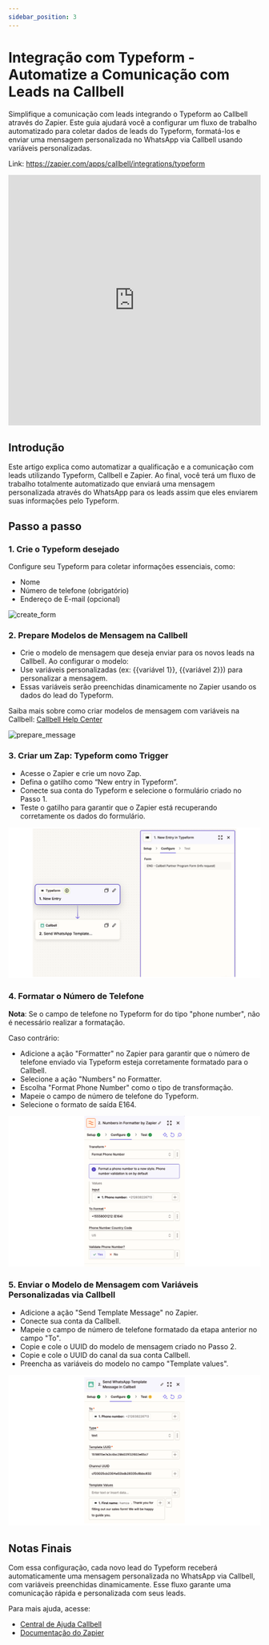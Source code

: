 ```yaml
---
sidebar_position: 3
---
```


# Integração com Typeform - Automatize a Comunicação com Leads na Callbell

Simplifique a comunicação com leads integrando o Typeform ao Callbell através do Zapier. Este guia ajudará você a configurar um fluxo de trabalho automatizado para coletar dados de leads do Typeform, formatá-los e enviar uma mensagem personalizada no WhatsApp via Callbell usando variáveis personalizadas.

Link: https://zapier.com/apps/callbell/integrations/typeform

<iframe width="100%" height="500" src="https://www.youtube.com/embed/E0I_WsKZsnU?si=R1kKWWz1Vl95aezT" title="Integração com Typeform - Automatize a Comunicação com Leads na Callbell" frameborder="0" allow="accelerometer; autoplay; clipboard-write; encrypted-media; gyroscope; picture-in-picture; web-share" referrerpolicy="strict-origin-when-cross-origin" allowfullscreen></iframe>

## Introdução

Este artigo explica como automatizar a qualificação e a comunicação com leads utilizando Typeform, Callbell e Zapier. Ao final, você terá um fluxo de trabalho totalmente automatizado que enviará uma mensagem personalizada através do WhatsApp para os leads assim que eles enviarem suas informações pelo Typeform.

## Passo a passo

### 1. **Crie o Typeform desejado**

   Configure seu Typeform para coletar informações essenciais, como:

   - Nome
   - Número de telefone (obrigatório)
   - Endereço de E-mail (opcional)

   ![create_form](../../assets/create_form.png)

### 2. **Prepare Modelos de Mensagem na Callbell**

   - Crie o modelo de mensagem que deseja enviar para os novos leads na Callbell. Ao configurar o modelo:
   - Use variáveis personalizadas (ex: {{variável 1}}, {{variável 2}}) para personalizar a mensagem.
   - Essas variáveis serão preenchidas dinamicamente no Zapier usando os dados do lead do Typeform.

   Saiba mais sobre como criar modelos de mensagem com variáveis na Callbell: [Callbell Help Center](https://callbellsupport.zendesk.com/hc/pt/articles/360007759237-O-que-s%C3%A3o-e-para-que-servem-os-modelos-de-mensagem)

   ![prepare_message](../../assets/prepare_message.png)

### 3. **Criar um Zap: Typeform como Trigger**

   - Acesse o Zapier e crie um novo Zap.
   - Defina o gatilho como “New entry in Typeform”.
   - Conecte sua conta do Typeform e selecione o formulário criado no Passo 1.
   - Teste o gatilho para garantir que o Zapier está recuperando corretamente os dados do formulário.

   ![create_zap](../../assets/create_zap.png)

### 4. **Formatar o Número de Telefone**

   **Nota**: Se o campo de telefone no Typeform for do tipo "phone number", não é necessário realizar a formatação.

   Caso contrário:
   - Adicione a ação "Formatter" no Zapier para garantir que o número de telefone enviado via Typeform esteja corretamente formatado para o Callbell.
   - Selecione a ação "Numbers" no Formatter.
   - Escolha "Format Phone Number" como o tipo de transformação.
   - Mapeie o campo de número de telefone do Typeform.
   - Selecione o formato de saída E164.

   ![format_phone_number](../../assets/format_phone_number.png)

### 5. **Enviar o Modelo de Mensagem com Variáveis Personalizadas via Callbell**

   - Adicione a ação "Send Template Message" no Zapier.
   - Conecte sua conta da Callbell.
   - Mapeie o campo de número de telefone formatado da etapa anterior no campo "To".
   - Copie e cole o UUID do modelo de mensagem criado no Passo 2.
   - Copie e cole o UUID do canal da sua conta Callbell.
   - Preencha as variáveis do modelo no campo "Template values".

   ![send_template_message](../../assets/send_template_message.png)

## Notas Finais

Com essa configuração, cada novo lead do Typeform receberá automaticamente uma mensagem personalizada no WhatsApp via Callbell, com variáveis preenchidas dinamicamente. Esse fluxo garante uma comunicação rápida e personalizada com seus leads.

Para mais ajuda, acesse:

- [Central de Ajuda Callbell](https://callbellsupport.zendesk.com/hc/pt)
- [Documentação do Zapier](https://help.zapier.com/hc/en-us)
